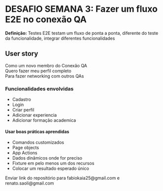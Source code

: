 # DESAFIO SEMANA 3: Fazer um fluxo E2E no conexão QA
**Definição:** Testes E2E testam um fluxo de ponta a ponta, diferente do teste da funcionalidade, integrar diferentes funcionalidades

## User story
Como um novo membro do Conexão QA<br/>
Quero fazer meu perfil completo<br/>
Para fazer networking com outros QAs

### Funcionalidades envolvidas
* Cadastro
* Login
* Criar perfil
* Adicionar experiencia
* Adicionar formação academica

#### Usar boas práticas aprendidas
* Comandos customizados 
* Page objects 
* App Actions
* Dados dinâmicos onde for preciso 
* Fixture em pelo menos um dos recursos
* Colocar um resultado esperado único

<p> Enviar link do repositório para fabiokaia25@gmail.com e renato.saoli@gmail.com